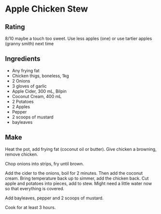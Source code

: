 # Apple Chicken Stew

## Rating
8/10
maybe a touch too sweet. Use less apples (one) or use tartier apples (granny smith) next time

## Ingredients

- Any frying fat
- Chicken thigs, boneless, 1kg
- 2 Onions
- 3 gloves of garlic
- Apple Cider, 300 mL, Bilpin
- Coconut Cream, 400 mL
- 2 Potatoes
- 2 Apples
- Pepper
- 2 scoops of mustard
- bayleaves

## Make

Heat the pot, add frying fat (coconut oil or butter). Give chicken a browning, remove chicken.

Chop onions into strips, fry until brown.

Add the cider to the onions, boil for 2 minutes. Then add the coconut cream. Bring temperature back up to simmer, add the chicken back. Cut apple and potatoes into pieces, add to stew. Might need a little water now so that everything is covered.

Add bayleaves, pepper and 2 scoops of mustard.

Cook for at least 3 hours.
